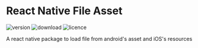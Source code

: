 # React Native File Asset
![version](https://img.shields.io/npm/v/react-native-file-asset.svg?style=flat-square)
![download](https://img.shields.io/npm/dt/react-native-file-asset?style=flat-square)
![licence](https://img.shields.io/npm/l/react-native-file-asset.svg?style=flat-square)

A react native package to load file from android's asset and iOS's resources
